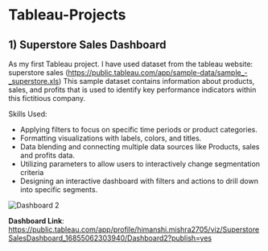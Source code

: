 # Tableau-Projects


## 1) Superstore Sales Dashboard

As my first Tableau project. I have used dataset from the tableau website: superstore sales (https://public.tableau.com/app/sample-data/sample_-_superstore.xls)
This sample dataset contains information about products, sales, and profits that is used to identify key performance indicators within this fictitious company.

Skills Used:

- Applying filters to focus on specific time periods or product categories.
- Formatting visualizations with labels, colors, and titles.
- Data blending and connecting multiple data sources like Products, sales and profits data.
- Utilizing parameters to allow users to interactively change segmentation criteria
- Designing an interactive dashboard with filters and actions to drill down into specific segments.

![Dashboard 2](https://github.com/Himanshi-Mishra/Tableau-Projects/assets/130461431/98b48c9e-0263-44c2-83df-0e785956c301)

**Dashboard Link**: https://public.tableau.com/app/profile/himanshi.mishra2705/viz/SuperstoreSalesDashboard_16855062303940/Dashboard2?publish=yes

